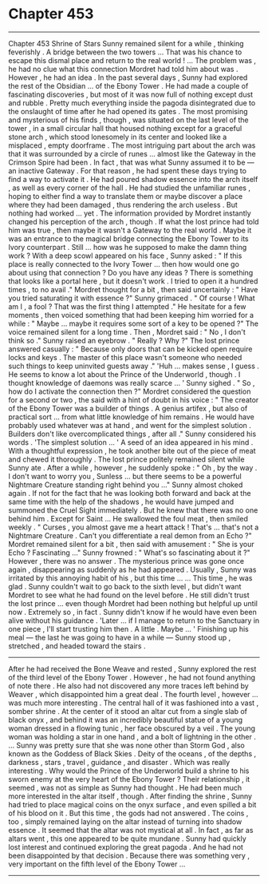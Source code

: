 
# Chapter 453


---

Chapter 453 Shrine of Stars
Sunny remained silent for a while , thinking feverishly .
A bridge between the two towers …
That was his chance to escape this dismal place and return to the real world !
... The problem was , he had no clue what this connection Mordret had told him about was . However , he had an idea .
In the past several days , Sunny had explored the rest of the Obsidian … of the Ebony Tower . He had made a couple of fascinating discoveries , but most of it was now full of nothing except dust and rubble . Pretty much everything inside the pagoda disintegrated due to the onslaught of time after he had opened its gates .
The most promising and mysterious of his finds , though , was situated on the last level of the tower , in a small circular hall that housed nothing except for a graceful stone arch , which stood lonesomely in its center and looked like a misplaced , empty doorframe .
The most intriguing part about the arch was that it was surrounded by a circle of runes … almost like the Gateway in the Crimson Spire had been .
In fact , that was what Sunny assumed it to be — an inactive Gateway . For that reason , he had spent these days trying to find a way to activate it . He had poured shadow essence into the arch itself , as well as every corner of the hall . He had studied the unfamiliar runes , hoping to either find a way to translate them or maybe discover a place where they had been damaged , thus rendering the arch useless .
But nothing had worked … yet .
The information provided by Mordret instantly changed his perception of the arch , though . If what the lost prince had told him was true , then maybe it wasn't a Gateway to the real world . Maybe it was an entrance to the magical bridge connecting the Ebony Tower to its Ivory counterpart .
Still ... how was he supposed to make the damn thing work ?
With a deep scowl appeared on his face , Sunny asked :
" If this place is really connected to the Ivory Tower … then how would one go about using that connection ? Do you have any ideas ? There is something that looks like a portal here , but it doesn't work . I tried to open it a hundred times , to no avail ."
Mordret thought for a bit , then said uncertainly :
" Have you tried saturating it with essence ?"
Sunny grimaced .
" Of course ! What am I , a fool ? That was the first thing I attempted ."
He hesitate for a few moments , then voiced something that had been keeping him worried for a while :
" Maybe … maybe it requires some sort of a key to be opened ?"
The voice remained silent for a long time . Then , Mordret said :
" No , I don't think so ."
Sunny raised an eyebrow .
" Really ? Why ?"
The lost prince answered casually :
" Because only doors that can be kicked open require locks and keys . The master of this place wasn't someone who needed such things to keep uninvited guests away ."
'Huh … makes sense , I guess . He seems to know a lot about the Prince of the Underworld , though . I thought knowledge of daemons was really scarce … '
Sunny sighed .
" So , how do I activate the connection then ?"
Mordret considered the question for a second or two , the said with a hint of doubt in his voice :
" The creator of the Ebony Tower was a builder of things . A genius artifex , but also of practical sort … from what little knowledge of him remains . He would have probably used whatever was at hand , and went for the simplest solution . Builders don't like overcomplicated things , after all ."
Sunny considered his words .
'The simplest solution … '
A seed of an idea appeared in his mind .
With a thoughtful expression , he took another bite out of the piece of meat and chewed it thoroughly .
The lost prince politely remained silent while Sunny ate . After a while , however , he suddenly spoke :
" Oh , by the way . I don't want to worry you , Sunless … but there seems to be a powerful Nightmare Creature standing right behind you …"
Sunny almost choked again . If not for the fact that he was looking both forward and back at the same time with the help of the shadows , he would have jumped and summoned the Cruel Sight immediately . But he knew that there was no one behind him . Except for Saint …
He swallowed the foul meat , then smiled weekly .
" Curses , you almost gave me a heart attack ! That's ... that's not a Nightmare Creature . Can't you differentiate a real demon from an Echo ?"
Mordret remained silent for a bit , then said with amusement :
" She is your Echo ? Fascinating …"
Sunny frowned :
" What's so fascinating about it ?"
However , there was no answer . The mysterious prince was gone once again , disappearing as suddenly as he had appeared . Usually , Sunny was irritated by this annoying habit of his , but this time ...
… This time , he was glad .
Sunny couldn't wait to go back to the sixth level , but didn't want Mordret to see what he had found on the level before .
He still didn't trust the lost prince … even though Mordret had been nothing but helpful up until now . Extremely so , in fact . Sunny didn't know if he would have even been alive without his guidance .
'Later … if I manage to return to the Sanctuary in one piece , I'll start trusting him then . A little . Maybe … '
Finishing up his meal — the last he was going to have in a while — Sunny stood up , stretched , and headed toward the stairs .
***
After he had received the Bone Weave and rested , Sunny explored the rest of the third level of the Ebony Tower . However , he had not found anything of note there . He also had not discovered any more traces left behind by Weaver , which disappointed him a great deal .
The fourth level , however … was much more interesting .
The central hall of it was fashioned into a vast , somber shrine . At the center of it stood an altar cut from a single slab of black onyx , and behind it was an incredibly beautiful statue of a young woman dressed in a flowing tunic , her face obscured by a veil . The young woman was holding a star in one hand , and a bolt of lightning in the other .
… Sunny was pretty sure that she was none other than Storm God , also known as the Goddess of Black Skies . Deity of the oceans , of the depths , darkness , stars , travel , guidance , and disaster .
Which was really interesting .
Why would the Prince of the Underworld build a shrine to his sworn enemy at the very heart of the Ebony Tower ?
Their relationship , it seemed , was not as simple as Sunny had thought .
He had been much more interested in the altar itself , though . After finding the shrine , Sunny had tried to place magical coins on the onyx surface , and even spilled a bit of his blood on it .
But this time , the gods had not answered . The coins , too , simply remained laying on the altar instead of turning into shadow essence .
It seemed that the altar was not mystical at all . In fact , as far as altars went , this one appeared to be quite mundane . Sunny had quickly lost interest and continued exploring the great pagoda .
And he had not been disappointed by that decision .
Because there was something very , very important on the fifth level of the Ebony Tower …

---

